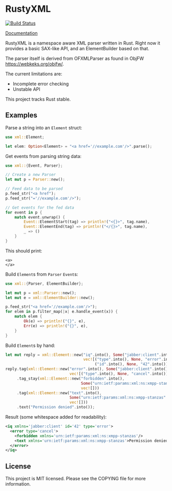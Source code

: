 RustyXML
========

[![Build Status](https://travis-ci.org/Florob/RustyXML.svg?branch=master)](https://travis-ci.org/Florob/RustyXML)

[Documentation](https://docs.babelmonkeys.de/RustyXML/xml)

RustyXML is a namespace aware XML parser written in Rust.
Right now it provides a basic SAX-like API, and an ElementBuilder based on that.

The parser itself is derived from OFXMLParser as found in ObjFW
<https://webkeks.org/objfw/>.

The current limitations are:
* Incomplete error checking
* Unstable API

This project tracks Rust stable.

Examples
--------
Parse a string into an `Element` struct:
```rust
use xml::Element;

let elem: Option<Element> = "<a href='//example.com'/>".parse();
```

Get events from parsing string data:
```rust
use xml::{Event, Parser};

// Create a new Parser
let mut p = Parser::new();

// Feed data to be parsed
p.feed_str("<a href");
p.feed_str("='//example.com'/>");

// Get events for the fed data
for event in p {
    match event.unwrap() {
        Event::ElementStart(tag) => println!("<{}>", tag.name),
        Event::ElementEnd(tag) => println!("</{}>", tag.name),
        _ => ()
    }
}
```

This should print:
```
<a>
</a>
```

Build `Element`s from `Parser` `Event`s:
```rust
use xml::{Parser, ElementBuilder};

let mut p = xml::Parser::new();
let mut e = xml::ElementBuilder::new();

p.feed_str("<a href='//example.com'/>");
for elem in p.filter_map(|x| e.handle_event(x)) {
    match elem {
        Ok(e) => println!("{}", e),
        Err(e) => println!("{}", e),
    }
}
```

Build `Element`s by hand:
```rust
let mut reply = xml::Element::new("iq".into(), Some("jabber:client".into()),
                                  vec![("type".into(), None, "error".into()),
                                       ("id".into(), None, "42".into())]);
reply.tag(xml::Element::new("error".into(), Some("jabber:client".into()),
                            vec![("type".into(), None, "cancel".into())]))
     .tag_stay(xml::Element::new("forbidden".into(),
                                 Some("urn:ietf:params:xml:ns:xmpp-stanzas".into()),
                                 vec![]))
     .tag(xml::Element::new("text".into(),
                            Some("urn:ietf:params:xml:ns:xmpp-stanzas".into()),
                            vec![]))
     .text("Permission denied".into());
```
Result (some whitespace added for readability):
```xml
<iq xmlns='jabber:client' id='42' type='error'>
  <error type='cancel'>
    <forbidden xmlns='urn:ietf:params:xml:ns:xmpp-stanzas'/>
    <text xmlns='urn:ietf:params:xml:ns:xmpp-stanzas'>Permission denied</text>
  </error>
</iq>
```

License
-------

This project is MIT licensed.
Please see the COPYING file for more information.
